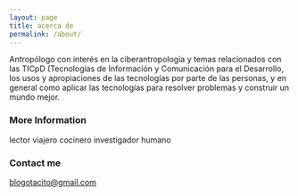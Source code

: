 ```yaml
---
layout: page
title: acerca de 
permalink: /about/
---
```


Antropólogo con interés en la ciberantropología y temas relacionados con las TICpD (Tecnologías de Información y Comunicación para el Desarrollo, los usos y apropiaciones de las tecnologías por parte de las personas, y en general como aplicar las tecnologías para resolver problemas y construir un mundo mejor.

### More Information

lector
viajero
cocinero
investigador
humano

### Contact me

[blogotacito@gmail.com](mailto:[blogotacito@gmail.com)
